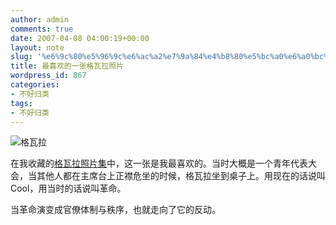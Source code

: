 ```yaml
---
author: admin
comments: true
date: 2007-04-08 04:00:19+00:00
layout: note
slug: '%e6%9c%80%e5%96%9c%e6%ac%a2%e7%9a%84%e4%b8%80%e5%bc%a0%e6%a0%bc%e7%93%a6%e6%8b%89%e7%85%a7%e7%89%87'
title: 最喜欢的一张格瓦拉照片
wordpress_id: 867
categories:
- 不好归类
tags:
- 不好归类
---
```


![格瓦拉](http://farm1.static.flickr.com/35/70233676_d574d6b4cd.jpg?v=0)

在我收藏的[格瓦拉照片集](http://www.flickr.com/photos/lookoo/sets/1510278/)中，这一张是我最喜欢的。当时大概是一个青年代表大会，当其他人都在主席台上正襟危坐的时候，格瓦拉坐到桌子上。用现在的话说叫Cool，用当时的话说叫革命。

当革命演变成官僚体制与秩序，也就走向了它的反动。
